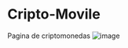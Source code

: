 # Cripto-Movile
Pagina de criptomonedas
![image](https://user-images.githubusercontent.com/90072739/189459361-d8fdc96c-7fc5-44aa-bda9-7eff57f0eb89.png)
